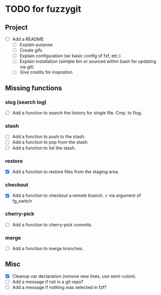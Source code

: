 # TODO for fuzzygit

## Project

* [ ] Add a README
  * [ ] Explain purpose
  * [ ] Create gifs
  * [ ] Explain configuration (w/ basic config of fzf, etc.)
  * [ ] Explain installation (simlple bin or sourced within bash for updating via git)
  * [ ] Give credits for inspration

## Missing functions

### slog (search log)

* [ ] Add a function to search the history for single file. Cmp. to flog.

### stash

* [ ] Add a function to push to the stash.
* [ ] Add a function to pop from the stash.
* [ ] Add a function to list the stash.

### restore

* [x] Add a function to restore files from the staging area.

### checkout

* [x] Add a function to checkout a remote branch. > via argument of fg_switch

### cherry-pick

* [ ] Add a function to cherry-pick commits.

### merge

* [ ] Add a function to merge branches.

## Misc

* [x] Cleanup var declaration (remove new lines, use semi-colon).
* [ ] Add a message if not in a git repo?
* [ ] Add a message if nothing was selected in fzf?
